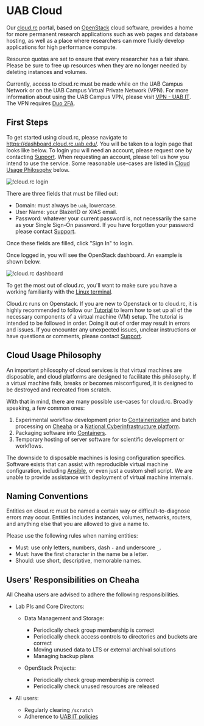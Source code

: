# UAB Cloud

Our [cloud.rc](https://dashboard.cloud.rc.uab.edu) portal, based on [OpenStack](https://www.openstack.org/) cloud software, provides a home for more permanent research applications such as web pages and database hosting, as well as a place where researchers can more fluidly develop applications for high performance compute.

Resource quotas are set to ensure that every researcher has a fair share. Please be sure to free up resources when they are no longer needed by deleting instances and volumes.

Currently, access to cloud.rc must be made while on the UAB Campus Network or on the UAB Campus Virtual Private Network (VPN). For more information about using the UAB Campus VPN, please visit [VPN - UAB IT](https://www.uab.edu/it/home/tech-solutions/network/vpn). The VPN requires [Duo 2FA](https://www.uab.edu/it/home/security/2-factor).

## First Steps

To get started using cloud.rc, please navigate to <https://dashboard.cloud.rc.uab.edu/>. You will be taken to a login page that looks like below. To login you will need an account, please request one by contacting [Support](../help/support.md). When requesting an account, please tell us how you intend to use the service. Some reasonable use-cases are listed in [Cloud Usage Philosophy](#cloud-usage-philosophy) below.

![!cloud.rc login](images/cloud-rc-login.png)

There are three fields that must be filled out:

- Domain: must always be `uab`, lowercase.
- User Name: your BlazerID or XIAS email.
- Password: whatever your current password is, not necessarily the same as your Single Sign-On password. If you have forgotten your password please contact [Support](../help/support.md).

Once these fields are filled, click "Sign In" to login.

Once logged in, you will see the OpenStack dashboard. An example is shown below.

![!cloud.rc dashboard](images/introduction.png)

To get the most out of cloud.rc, you'll want to make sure you have a working familiarity with the [Linux terminal](../workflow_solutions/shell.md).

Cloud.rc runs on Openstack. If you are new to Openstack or to cloud.rc, it is highly recommended to follow our [Tutorial](tutorial/index.md) to learn how to set up all of the necessary components of a virtual machine (VM) setup. The tutorial is intended to be followed in order. Doing it out of order may result in errors and issues. If you encounter any unexpected issues, unclear instructions or have questions or comments, please contact [Support](../help/support.md).

## Cloud Usage Philosophy

An important philosophy of cloud services is that virtual machines are disposable, and cloud platforms are designed to facilitate this philosophy. If a virtual machine fails, breaks or becomes misconfigured, it is designed to be destroyed and recreated from scratch.

With that in mind, there are many possible use-cases for cloud.rc. Broadly speaking, a few common ones:

1. Experimental workflow development prior to [Containerization](../workflow_solutions/getting_containers.md) and batch processing on [Cheaha](../cheaha/getting_started.md) or a [National Cyberinfrastructure platform](../national_ci/index.md).
2. Packaging software into [Containers](../workflow_solutions/getting_containers.md#create-your-own-docker-container).
3. Temporary hosting of server software for scientific development or workflows.

The downside to disposable machines is losing configuration specifics. Software exists that can assist with reproducible virtual machine configuration, including [Ansible](https://www.ansible.com/), or even just a custom shell script. We are unable to provide assistance with deployment of virtual machine internals.

## Naming Conventions

Entities on cloud.rc must be named a certain way or difficult-to-diagnose errors may occur. Entities includes instances, volumes, networks, routers, and anything else that you are allowed to give a name to.

Please use the following rules when naming entities:

- Must: use only letters, numbers, dash `-` and underscore `_`.
- Must: have the first character in the name be a letter.
- Should: use short, descriptive, memorable names.

## Users' Responsibilities on Cheaha

All Cheaha users are advised to adhere the following responsibilities.

- Lab PIs and Core Directors:

    - Data Management and Storage:
        - Periodically check group membership is correct
        - Periodically check access controls to directories and buckets are correct
        - Moving unused data to LTS or external archival solutions
        - Managing backup plans

    - OpenStack Projects:

        - Periodically check group membership is correct
        - Periodically check unused resources are released

- All users:

    - Regularly clearing `/scratch`
    - Adherence to [UAB IT policies](https://www.uab.edu/it/home/policies)
